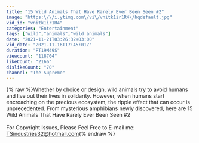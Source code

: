 ```yaml
---
title: "15 Wild Animals That Have Rarely Ever Been Seen #2"
image: "https:\/\/i.ytimg.com\/vi\/vnitk1ir1R4\/hqdefault.jpg"
vid_id: "vnitk1ir1R4"
categories: "Entertainment"
tags: ["wild","animals","wild animals"]
date: "2021-11-21T03:26:32+03:00"
vid_date: "2021-11-16T17:45:01Z"
duration: "PT19M49S"
viewcount: "118704"
likeCount: "2166"
dislikeCount: "70"
channel: "The Supreme"
---
```

{% raw %}Whether by choice or design, wild animals try to avoid humans and live out their lives in solidarity. However, when humans start encroaching on the precious ecosystem, the ripple effect that can occur is unprecedented. From mysterious amphibians newly discovered, here are 15 Wild Animals That Have Rarely Ever Been Seen #2<br /><br />For Copyright Issues, Please Feel Free to E-mail me: <br />TSindustries32@hotmail.com{% endraw %}

